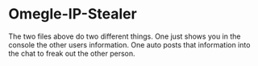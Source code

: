 # Omegle-IP-Stealer
The two files above do two different things. One just shows you in the console the other users information. One auto posts that information into the chat to freak out the other person.
